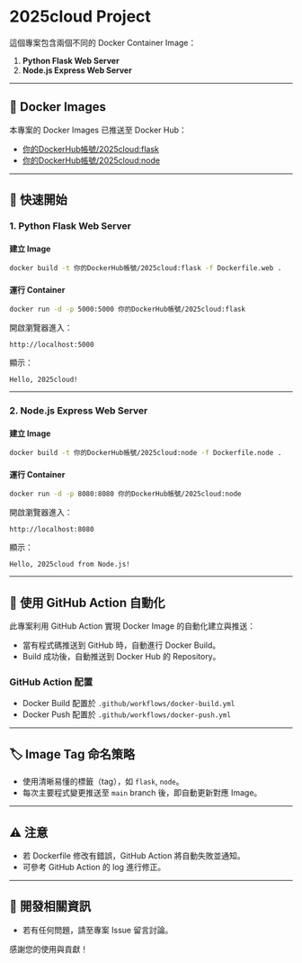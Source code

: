 # 2025cloud Project

這個專案包含兩個不同的 Docker Container Image：

1. **Python Flask Web Server**
2. **Node.js Express Web Server**

---

## 🐳 Docker Images

本專案的 Docker Images 已推送至 Docker Hub：

* [你的DockerHub帳號/2025cloud\:flask](https://hub.docker.com/repository/docker/你的DockerHub帳號/2025cloud/tags?page=1&name=flask)
* [你的DockerHub帳號/2025cloud\:node](https://hub.docker.com/repository/docker/你的DockerHub帳號/2025cloud/tags?page=1&name=node)

---

## 🚀 快速開始

### 1. Python Flask Web Server

#### 建立 Image

```bash
docker build -t 你的DockerHub帳號/2025cloud:flask -f Dockerfile.web .
```

#### 運行 Container

```bash
docker run -d -p 5000:5000 你的DockerHub帳號/2025cloud:flask
```

開啟瀏覽器進入：

```
http://localhost:5000
```

顯示：

```
Hello, 2025cloud!
```

---

### 2. Node.js Express Web Server

#### 建立 Image

```bash
docker build -t 你的DockerHub帳號/2025cloud:node -f Dockerfile.node .
```

#### 運行 Container

```bash
docker run -d -p 8080:8080 你的DockerHub帳號/2025cloud:node
```

開啟瀏覽器進入：

```
http://localhost:8080
```

顯示：

```
Hello, 2025cloud from Node.js!
```

---

## 🔧 使用 GitHub Action 自動化

此專案利用 GitHub Action 實現 Docker Image 的自動化建立與推送：

* 當有程式碼推送到 GitHub 時，自動進行 Docker Build。
* Build 成功後，自動推送到 Docker Hub 的 Repository。

### GitHub Action 配置

* Docker Build 配置於 `.github/workflows/docker-build.yml`
* Docker Push 配置於 `.github/workflows/docker-push.yml`

---

## 🏷️ Image Tag 命名策略

* 使用清晰易懂的標籤（tag），如 `flask`, `node`。
* 每次主要程式變更推送至 `main` branch 後，即自動更新對應 Image。

---

## ⚠️ 注意

* 若 Dockerfile 修改有錯誤，GitHub Action 將自動失敗並通知。
* 可參考 GitHub Action 的 log 進行修正。

---

## 📌 開發相關資訊

* 若有任何問題，請至專案 Issue 留言討論。

感謝您的使用與貢獻！
